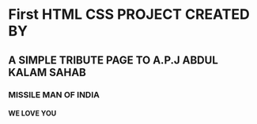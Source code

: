 # First HTML CSS PROJECT CREATED BY

## A SIMPLE TRIBUTE PAGE TO A.P.J ABDUL KALAM SAHAB

### MISSILE MAN OF INDIA

#### WE LOVE YOU
